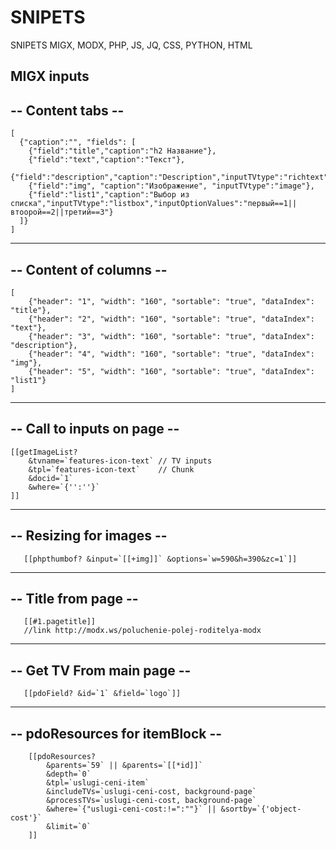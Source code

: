 # SNIPETS
SNIPETS MIGX, MODX, PHP, JS, JQ, CSS, PYTHON, HTML

MIGX inputs
------------------
-- Content tabs --
------------------
    [
      {"caption":"", "fields": [
        {"field":"title","caption":"h2 Название"},
        {"field":"text","caption":"Текст"},
        {"field":"description","caption":"Description","inputTVtype":"richtext"},
        {"field":"img", "caption":"Изображение", "inputTVtype":"image"},
        {"field":"list1","caption":"Выбор из списка","inputTVtype":"listbox","inputOptionValues":"первый==1||втоорой==2||третий==3"}
      ]}
    ]
------------------------
-- Content of columns --
------------------------
    [
        {"header": "1", "width": "160", "sortable": "true", "dataIndex": "title"},
        {"header": "2", "width": "160", "sortable": "true", "dataIndex": "text"},
        {"header": "3", "width": "160", "sortable": "true", "dataIndex": "description"},
        {"header": "4", "width": "160", "sortable": "true", "dataIndex": "img"},
        {"header": "5", "width": "160", "sortable": "true", "dataIndex": "list1"}
    ]
    
----------------------------
-- Call to inputs on page --
----------------------------
    [[getImageList?
        &tvname=`features-icon-text` // TV inputs
        &tpl=`features-icon-text`    // Chunk
        &docid=`1`
        &where=`{'':''}`
    ]]
----------------------------
-- Resizing for images --
----------------------------

       [[phpthumbof? &input=`[[+img]]` &options=`w=590&h=390&zc=1`]]
       
----------------------------
-- Title from page --
----------------------------
       [[#1.pagetitle]]
       //link http://modx.ws/poluchenie-polej-roditelya-modx
       
----------------------------
-- Get TV From main page --
----------------------------

       [[pdoField? &id=`1` &field=`logo`]]

----------------------------
-- pdoResources for itemBlock --
----------------------------

        [[pdoResources? 
            &parents=`59` || &parents=`[[*id]]`
            &depth=`0`
            &tpl=`uslugi-ceni-item`
            &includeTVs=`uslugi-ceni-cost, background-page`
            &processTVs=`uslugi-ceni-cost, background-page`
            &where=`{"uslugi-ceni-cost:!=":""}` || &sortby=`{'object-cost'}`
            &limit=`0`
        ]]
